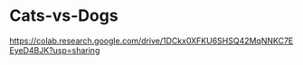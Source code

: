 # Cats-vs-Dogs
https://colab.research.google.com/drive/1DCkx0XFKU6SHSQ42MqNNKC7EEyeD4BJK?usp=sharing

